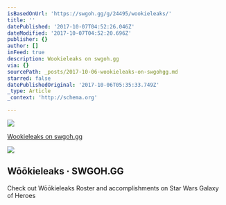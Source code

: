 ```yaml
---
isBasedOnUrl: 'https://swgoh.gg/g/24495/wookieleaks/'
title: ''
datePublished: '2017-10-07T04:52:26.046Z'
dateModified: '2017-10-07T04:52:20.696Z'
publisher: {}
author: []
inFeed: true
description: Wookieleaks on swgoh.gg
via: {}
sourcePath: _posts/2017-10-06-wookieleaks-on-swgohgg.md
starred: false
datePublishedOriginal: '2017-10-06T05:35:33.749Z'
_type: Article
_context: 'http://schema.org'

---
```

![](https://the-grid-user-content.s3-us-west-2.amazonaws.com/49b778b8-00ff-4463-a7ce-6038e6cc9183.png)

[Wookieleaks on swgoh.gg][0]

<article style=""><img src="https://s3-us-west-2.amazonaws.com/the-grid-img/p/96ad4169d33b6315625b9ce351b328e68b6fb5ea.png" /><h1>Wōōkieleaks · SWGOH.GG</h1><p>Check out Wōōkieleaks Roster and accomplishments on Star Wars Galaxy of Heroes</p></article>



[0]: https://swgoh.gg/g/24495/wookieleaks/